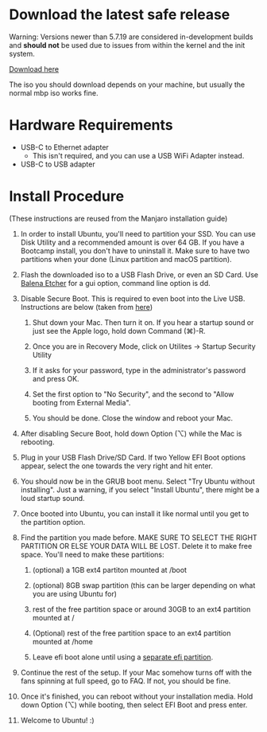 # Download the latest safe release

Warning: Versions newer than 5.7.19 are considered in-development builds and **should not** be used due to issues from within the kernel and the init system.

[Download here](https://github.com/marcosfad/mbp-ubuntu/releases/tag/v20.04-5.7.19-1)

The iso you should download depends on your machine, but usually the normal mbp iso works fine.

# Hardware Requirements

* USB-C to Ethernet adapter
    * This isn't required, and you can use a USB WiFi Adapter instead.
* USB-C to USB adapter

# Install Procedure

(These instructions are reused from the Manjaro installation guide)

1. In order to install Ubuntu, you'll need to partition your SSD. You can use Disk Utility and a recommended amount is over 64 GB. If you have a Bootcamp install, you don't have to uninstall it. Make sure to have two partitions when your done (Linux partition and macOS partition).
2. Flash the downloaded iso to a USB Flash Drive, or even an SD Card. Use [Balena Etcher](https://www.balena.io/etcher/) for a gui option, command line option is dd.
3. Disable Secure Boot. This is required to even boot into the Live USB. Instructions are below (taken from [here](https://support.apple.com/en-au/HT208330))

    1. Shut down your Mac. Then turn it on. If you hear a startup sound or just see the Apple logo, hold down Command (⌘)-R.

    2. Once you are in Recovery Mode, click on Utilites -> Startup Security Utility

    3. If it asks for your password, type in the administrator's password and press OK.

    4. Set the first option to "No Security", and the second to "Allow booting from External Media".

    5. You should be done. Close the window and reboot your Mac.

4. After disabling Secure Boot, hold down Option (⌥) while the Mac is rebooting.
5. Plug in your USB Flash Drive/SD Card. If two Yellow EFI Boot options appear, select the one towards the very right and hit enter.
6. You should now be in the GRUB boot menu. Select "Try Ubuntu without installing". Just a warning, if you select "Install Ubuntu", there might be a loud startup sound.
7. Once booted into Ubuntu, you can install it like normal until you get to the partition option.
8. Find the partition you made before. MAKE SURE TO SELECT THE RIGHT PARTITION OR ELSE YOUR DATA WILL BE LOST. Delete it to make free space. You'll need to make these partitions:

    1. (optional) a 1GB ext4 partiton mounted at /boot

    2. (optional) 8GB swap partition (this can be larger depending on what you are using Ubuntu for)

    3. rest of the free partition space or around 30GB to an ext4 partition mounted at /

    4. (Optional) rest of the free partition space to an ext4 partition mounted at /home

    5. Leave efi boot alone until using a [separate efi partition](https://wiki.t2linux.org/guides/windows/#using-seperate-efi-partitions).

9. Continue the rest of the setup. If your Mac somehow turns off with the fans spinning at full speed, go to FAQ. If not, you should be fine.
10. Once it's finished, you can reboot without your installation media. Hold down Option (⌥) while booting, then select EFI Boot and press enter.
11. Welcome to Ubuntu! :)
